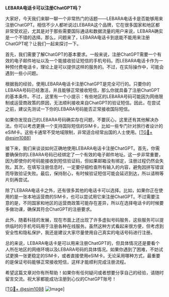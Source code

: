 **LEBARA电话卡可以注册ChatGPT吗？**

大家好，今天我们来聊一聊一个非常热门的话题——LEBARA电话卡是否能够用来注册ChatGPT。相信不少人都听说过LEBARA这个品牌，它在很多国家和地区都非常受欢迎，尤其是对于那些需要国际通话和数据流量的用户来说，LEBARA确实是一个不错的选择。那么，问题来了，LEBARA电话卡到底能不能用来注册ChatGPT呢？让我们一起来探讨一下。

首先，我们需要了解ChatGPT的基本要求。一般来说，注册ChatGPT需要一个有效的电子邮件地址以及一个能接收验证短信的手机号码。而LEBARA电话卡作为一种预付费电话卡，理论上是可以提供这样的服务的。不过，在实际操作中，可能会遇到一些小问题。

根据我的经验，使用LEBARA电话卡注册ChatGPT是完全可行的。只要你的LEBARA号码已经激活，并且能够正常接收短信，那么你就具备了注册ChatGPT的基本条件。不过，这里有一个小提示：有些地区的LEBARA号码可能因为网络限制或运营商政策的原因，无法顺利接收来自ChatGPT的验证短信。因此，在尝试之前，建议先测试一下你的LEBARA号码能否正常接收国际短信。

如果你发现自己的LEBARA号码确实存在问题，不要灰心，这里还有其他解决办法。你可以考虑更换一个支持国际短信的SIM卡，比如一些专门针对旅行者设计的eSIM卡。这些卡通常不受地域限制，非常适合经常出国的人士使用。[[TG💪+ @esim1088](https://t.me/s/esim1088)]

接下来，我们来谈谈如何正确地使用LEBARA电话卡注册ChatGPT。首先，你需要确保你的LEBARA号码已经绑定了一个有效的电子邮件地址。这一步非常重要，因为即使你的号码能接收到短信验证码，但如果邮箱没有绑定，注册过程仍然会失败。其次，在填写注册信息时，一定要仔细检查所有输入的内容，避免因拼写错误而导致验证失败。最后，保持耐心，有时候验证短信可能会延迟到达，所以请稍等片刻再尝试。

除了LEBARA电话卡之外，还有很多其他的电话卡可以选择。比如，如果你正在使用的是一张本地运营商的SIM卡，也可以尝试用它来注册ChatGPT。不过需要注意的是，不同国家和地区的运营商政策可能存在差异，所以在选择电话卡的时候要多做功课，确保其符合ChatGPT的注册要求。

此外，随着科技的发展，现在市面上还出现了许多虚拟号码服务，这些服务可以提供临时的手机号码用于注册各种在线服务。虽然这种方式看起来很方便，但考虑到安全性和隐私保护，我还是建议大家尽量使用自己真实的电话号码进行注册。

总的来说，LEBARA电话卡是可以用来注册ChatGPT的，但具体情况还是要看个人所在地区的网络环境以及LEBARA号码的具体情况。如果你遇到了困难，不妨试试更换一张更稳定的SIM卡，或者直接使用eSIM卡。无论采用哪种方式，最重要的是保证号码能够正常接收短信，这样才能顺利完成注册流程。

希望这篇文章对你有所帮助！如果你有任何疑问或者想要分享自己的经验，请随时留言交流。祝大家都能成功注册到心仪的ChatGPT账号！

[[TG💪+ @esim1088](https://t.me/s/esim1088) ![Image](https://i.postimg.cc/4NQfJmqS/Snipaste-2025-05-13-00-14-12.png)]